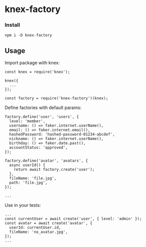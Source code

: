 # knex-factory

### Install
`npm i -D knex-factory`

## Usage

Import package with knex:

```
const knex = require('knex');

knex({
  ...
});

const factory = require('knex-factory')(knex);
```

Define factories with default params:

```
factory.define('user', 'users', {
  level: 'member',
  username: () => faker.internet.userName(),
  email: () => faker.internet.email(),
  hashedPassword: 'hashed-password-01234-abcdef',
  nickname: () => faker.internet.userName(),
  birthday: () => faker.date.past(),
  accountStatus: 'approved',
});

factory.define('avatar', 'avatars', {
  async userId() {
    return await factory.create('user');
  },
  fileName: 'file.jpg',
  path: 'file.jpg',
});

...
```

Use in your tests:
```
...
const currentUser = await create('user', { level: 'admin' });
const avatar = await create('avatar', {
  userId: currentUser.id,
  fileName: 'no_avatar.jpg',
});
...
```
